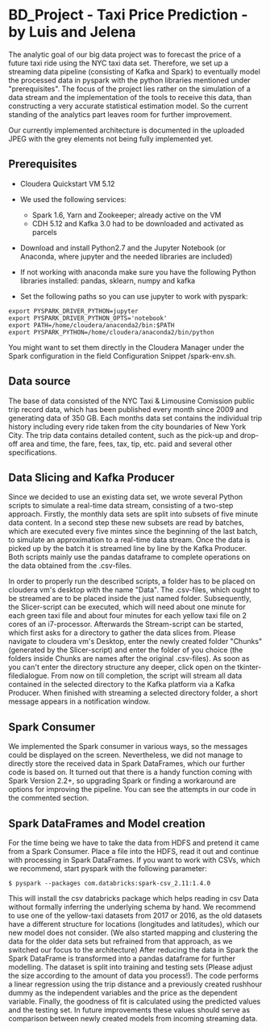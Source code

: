# BD_Project - Taxi Price Prediction - by Luis and Jelena
The analytic goal of our big data project was to forecast the price of a future taxi ride using the NYC taxi data set. Therefore, we  set up a streaming data pipeline (consisting of Kafka and Spark) to eventually model the processed data in pyspark with the python libraries mentioned under "prerequisites". The focus of the project lies rather on the simulation of a data stream and the implementation of the tools to receive this data, than constructing a very accurate statistical estimation model. So the current standing of the analytics part leaves room for further improvement.

Our currently implemented architecture is documented in the uploaded JPEG with the grey elements not being fully implemented yet.

## Prerequisites
- Cloudera Quickstart VM 5.12
- We used the following services: 
  - Spark 1.6, Yarn and Zookeeper; already active on the VM 
  - CDH 5.12 and Kafka 3.0 had to be downloaded and activated as parcels
- Download and install Python2.7 and the Jupyter Notebook (or Anaconda, where jupyter and the needed libraries are included)
- If not working with anaconda make sure you have the following Python libraries installed: pandas, sklearn, numpy and kafka

- Set the following paths so you can use jupyter to work with pyspark:

```
export PYSPARK_DRIVER_PYTHON=jupyter
export PYSPARK_DRIVER_PYTHON_OPTS='notebook'
export PATH=/home/cloudera/anaconda2/bin:$PATH
export PYSPARK_PYTHON=/home/cloudera/anaconda2/bin/python
```

You might want to set them directly in the Cloudera Manager under the Spark configuration in the field Configuration Snippet /spark-env.sh.

## Data source
The base of data consisted of the NYC Taxi & Limousine Comission public trip record data, which has been published every month since 2009 and generating data of 350 GB. Each months data set contains the individual trip history including every ride taken from the city boundaries of New York City. The trip data contains detailed content, such as the pick-up and drop-off area and time, the fare, fees, tax, tip, etc. paid and several other specifications.

## Data Slicing and Kafka Producer
Since we decided to use an existing data set, we wrote several Python scripts to simulate a real-time data stream, consisting of a two-step approach. Firstly, the monthly data sets are split into subsets of five minute data content. In a second step these new subsets are read by batches, which are executed every five mintes since the beginning of the last batch, to simulate an approximation to a real-time data stream. Once the data is picked up by the batch it is streamed line by line by the Kafka Producer. Both scripts mainly use the pandas dataframe to complete operations on the data obtained from the .csv-files.

In order to properly run the described scripts, a folder has to be placed on cloudera vm's desktop with the name "Data". The .csv-files, which ought to be streamed are to be placed inside the just named folder. Subsequently, the Slicer-script can be executed, which will need about one minute for each green taxi file and about four minutes for each yellow taxi file on 2 cores of an i7-processor. Afterwards the Stream-script can be started, which first asks for a directory to gather the data slices from. Please navigate to cloudera vm's Desktop, enter the newly created folder "Chunks" (generated by the Slicer-script) and enter the folder of you choice (the folders inside Chunks are names after the original .csv-files). As soon as you can't enter the directory structure any deeper, click open on the tkinter-filedialogue. From now on till completion, the script will stream all data contained in the selected directory to the Kafka platform via a Kafka Producer. When finished with streaming a selected directory folder, a short message appears in a notification window.

## Spark Consumer
We implemented the Spark consumer in various ways, so the messages could be displayed on the screen. Nevertheless, we did not manage to directly store the received data in Spark DataFrames, which our further code is based on. It turned out that there is a handy function coming with Spark Version 2.2+, so upgrading Spark or finding a workaround are options for improving the pipeline.
You can see the attempts in our code in the commented section.

## Spark DataFrames and Model creation
 For the time being we have to take the data from HDFS and pretend it came from a Spark Consumer.
 Place a file into the HDFS, read it out and continue with processing in Spark DataFrames.
 If you want to work with CSVs, which we recommend, start pyspark with the following parameter: 
 ```
 $ pyspark --packages com.databricks:spark-csv_2.11:1.4.0
 ``` 
This will install the csv databricks package which helps reading in csv Data without formally inferring the underlying schema by hand. We recommend to use one of the yellow-taxi datasets from 2017 or 2016, as the old datasets have a different structure for locations (longitudes and latitudes), which our new model does not consider.
(We also started mapping and clustering the data for the older data sets but refrained from that approach, as we switched our focus to the architecture)
After reducing the data in Spark the Spark DataFrame is transformed into a pandas dataframe for further modelling. The dataset is split into training and testing sets (Please adjust the size according to the amount of data you process!). The code performs a linear regression using the trip distance and a previously created rushhour dummy as the independent variables and the price as the dependent variable. Finally, the goodness of fit is calculated using the predicted values and the testing set. In future improvements these values should serve as comparison between newly created models from incoming streaming data.
